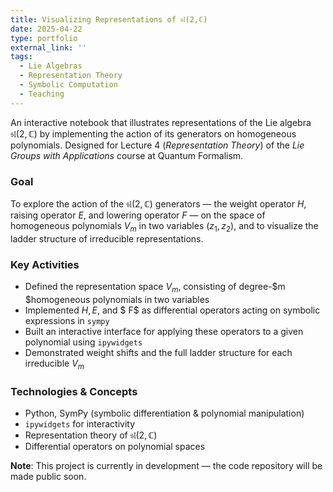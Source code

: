 ```yaml
---
title: Visualizing Representations of 𝔰𝔩(2,ℂ)
date: 2025-04-22
type: portfolio
external_link: ''
tags:
  - Lie Algebras
  - Representation Theory
  - Symbolic Computation
  - Teaching
---
```


An interactive notebook that illustrates representations of the Lie algebra $\mathfrak{sl}(2, \mathbb{C})$ by implementing the action of its generators on homogeneous polynomials. Designed for Lecture 4 (*Representation Theory*) of the *Lie Groups with Applications* course at Quantum Formalism.

<!--more-->

### Goal

To explore the action of the $\mathfrak{sl}(2, \mathbb{C})$ generators — the weight operator $H$, raising operator $E$, and lowering operator  $F$ — on the space of homogeneous polynomials $V_m$ in two variables $(z_1, z_2)$, and to visualize the ladder structure of irreducible representations.

### Key Activities

- Defined the representation space $V_m$, consisting of degree-$m $homogeneous polynomials in two variables
- Implemented $H, E$, and $ F$ as differential operators acting on symbolic expressions in `sympy`
- Built an interactive interface for applying these operators to a given polynomial using `ipywidgets`
- Demonstrated weight shifts and the full ladder structure for each irreducible $V_m$

### Technologies & Concepts

- Python, SymPy (symbolic differentiation & polynomial manipulation)
- `ipywidgets` for interactivity
- Representation theory of  $\mathfrak{sl}(2, \mathbb{C})$
- Differential operators on polynomial spaces

 **Note**: This project is currently in development — the code repository will be made public soon.